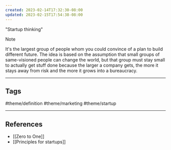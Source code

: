 ```yaml
---
created: 2023-02-14T17:32:30-08:00
updated: 2023-02-15T17:54:38-08:00
---
```


"Startup thinking"


> [!NOTE]
> It's the largest group of people whom you could convince of a plan to build different future. The idea is based on the assumption that small groups of same-visioned people can change the world, but that group must stay small to actually get stuff done because the larger a company gets, the more it stays away from risk and the more it grows into a bureaucracy.

---
## Tags
#theme/definition #theme/marketing #theme/startup

---
## References
- [[Zero to One]]
- [[Principles for startups]]